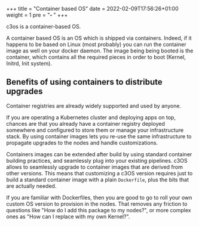 +++
title = "Container based OS"
date = 2022-02-09T17:56:26+01:00
weight = 1
pre = "<b>- </b>"
+++

c3os is a container-based OS. 

A container based OS is an OS which is shipped via containers. Indeed, if it happens to be based on Linux (most probably) you can run the container image as well on your docker daemon. The image being being booted is the container, which contains all the required pieces in order to boot (Kernel, Initrd, Init system).

## Benefits of using containers to distribute upgrades

Container registries are already widely supported and used by anyone. 

If you are operating a Kubernetes cluster and deploying apps on top, chances are that you already have a container registry deployed somewhere and configured to store them or manage your infrastructure stack. By using container images lets you re-use the same infrastructure to propagate upgrades to the nodes and handle customizations.

Containers images can be extended after build by using standard container building practices, and seamlessly plug into your existing pipelines. c3OS allows to seamlessly upgrade to container images that are derived from other versions.
 This means that customizing a c3OS version requires just to build a standard container image with a plain `Dockerfile`, plus the bits that are actually needed.
 
If you are familiar with Dockerfiles, then you are good to go to roll your own custom OS version to provision in the nodes. That removes any friction to questions like "How do I add this package to my nodes?", or more complex ones as "How can I replace with my own Kernel?".
